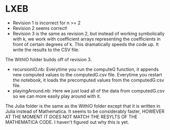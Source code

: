 # LXEB

- Revision 1 is incorrect for n >= 2
- Revision 2 seems correct!
- Revision 3 is the same as revision 2, but instead of working symbolically with k, we work with coefficient arrays representing the coefficients in front of certain degrees of k. This dramatically speeds the code up. It write the results to the CSV file.


The WithIO folder builds off of revision 3.
- recursionIO.nb: Everytime you run the computeG function, it appends new computed values to the computedG.csv file. Everytime you restart the notebook, it loads the precomputed values from the computedG.csv file.
- playingAround.nb: Here we just load all of the data from computedG.csv so we can more easily play around with it.

The Julia folder is the same as the WithIO folder except that it is written in Julia instead of Mathematica. It seems to be considerably faster, HOWEVER AT THE MOMENT IT DOES NOT MATCH THE RESYLTS OF THE MATHEMATICA CODE. I haven't figured out why this is yet.

